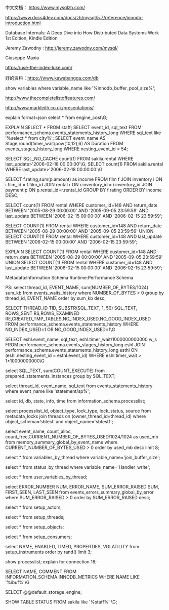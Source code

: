 中文文档：
https://www.mysqlzh.com/

https://www.docs4dev.com/docs/zh/mysql/5.7/reference/innodb-introduction.html

Database Internals: A Deep Dive into How Distributed Data Systems Work 1st Edition, Kindle Edition

Jeremy Zawodny : http://jeremy.zawodny.com/mysql/

Giuseppe Maxia

https://use-the-index-luke.com/


好的资料：https://www.kawabangga.com/db

 show variables where variable_name like '%innodb_buffer_pool_size%';
 
 http://www.thecompletelistoffeatures.com/
 
 http://www.markleith.co.uk/presentations/
 


explain format=json select * from engine_cost\G;
 
EXPLAIN SELECT * FROM staff;
SELECT event_id, sql_text FROM performance_schema.events_statements_history_long WHERE sql_text like '%select * from city%';
SELECT event_name AS Stage,round(timer_wait/pow(10,12),6) AS Duration FROM events_stages_history_long WHERE nesting_event_id = 54;

SELECT SQL_NO_CACHE count(1) FROM sakila.rental WHERE last_update>'2006-02-18 00:00:00'\G;
SELECT count(1) FROM sakila.rental WHERE last_update>'2006-02-18 00:00:00'\G

SELECT f.rating,sum(p.amount) as income FROM film f JOIN inventory i ON i.film_id = f.film_id JOIN rental r ON r.inventory_id = i.inventory_id JOIN payment p ON p.rental_id=r.rental_id GROUP BY f.rating ORDER BY income DESC;

SELECT count(1) FROM rental WHERE customer_id=148 AND return_date BETWEEN '2005-08-29 00:00:00' AND '2005-09-05 23:59:59' AND last_update BETWEEN '2006-02-15 00:00:00' AND '2006-02-15 23:59:59';

SELECT COUNT(1) FROM rental WHERE customer_id=148 AND return_date BETWEEN '2005-08-29 00:00:00' AND '2005-09-05 23:59:59' UNION SELECT COUNT(1) FROM rental WHERE customer_id=148 AND last_update BETWEEN '2006-02-15 00:00:00' AND '2006-02-15 23:59:59';

EXPLAIN SELECT COUNT(1) FROM rental WHERE customer_id=148 AND return_date BETWEEN '2005-08-29 00:00:00' AND '2005-09-05 23:59:59' UNION SELECT COUNT(1) FROM rental WHERE customer_id=148 AND last_update BETWEEN '2006-02-15 00:00:00' AND '2006-02-15 23:59:59';

Metadata:Information Schema
Runtime:Performance Schema

PS:
 select thread_id, EVENT_NAME, sum(NUMBER_OF_BYTES/1024) sum_kb from events_waits_history where NUMBER_OF_BYTES > 0 group by thread_id, EVENT_NAME order by sum_kb desc;

SELECT THREAD_ID TID, SUBSTR(SQL_TEXT, 1, 50) SQL_TEXT, ROWS_SENT RS,ROWS_EXAMINED RE,CREATED_TMP_TABLES,NO_INDEX_USED,NO_GOOD_INDEX_USED FROM performance_schema.events_statements_history WHERE NO_INDEX_USED=1 OR NO_GOOD_INDEX_USED=1\G

SELECT eshl.event_name, sql_text, eshl.timer_wait/1000000000000 w_s FROM performance_schema.events_stages_history_long eshl JOIN performance_schema.events_statements_history_long esthl ON (eshl.nesting_event_id = esthl.event_id) WHERE eshl.timer_wait > 1*10000000000\G

select SQL_TEXT, sum(COUNT_EXECUTE) from prepared_statements_instances group by SQL_TEXT;
 
select thread_id, event_name, sql_text from events_statements_history  where event_name like 'statement/sp%';
 
select id, db, state, info, time from information_schema.processlist;
  
select processlist_id, object_type, lock_type, lock_status, source from metadata_locks join threads on (owner_thread_id=thread_id)  where object_schema=’sbtest’ and object_name='sbtest1';
   
select event_name, count_alloc, count_free,CURRENT_NUMBER_OF_BYTES_USED/1024/1024 as used_mb from memory_summary_global_by_event_name where CURRENT_NUMBER_OF_BYTES_USED > 0 order by used_mb desc limit 8;
   
 select * from variables_by_thread where variable_name='join_buffer_size';   
 
  select * from status_by_thread where variable_name='Handler_write';
  
  select * from user_variables_by_thread;
  
   select ERROR_NUMBER NUM, ERROR_NAME, SUM_ERROR_RAISED SUM, FIRST_SEEN, LAST_SEEN from events_errors_summary_global_by_error where SUM_ERROR_RAISED > 0 order by SUM_ERROR_RAISED desc;
   
   select * from setup_actors;
   
   select * from setup_threads;
    
   select * from setup_objects;
   
   select * from setup_consumers;
   
   select NAME, ENABLED, TIMED, PROPERTIES, VOLATILITY from setup_instruments order by rand() limit 3;
   
   show processlist;
   explain for connection 18;
   
SELECT NAME, COMMENT FROM INFORMATION_SCHEMA.INNODB_METRICS WHERE NAME LIKE '%ibuf%'\G

SELECT @@default_storage_engine;

SHOW TABLE STATUS FROM sakila like '%staff%'  \G;
